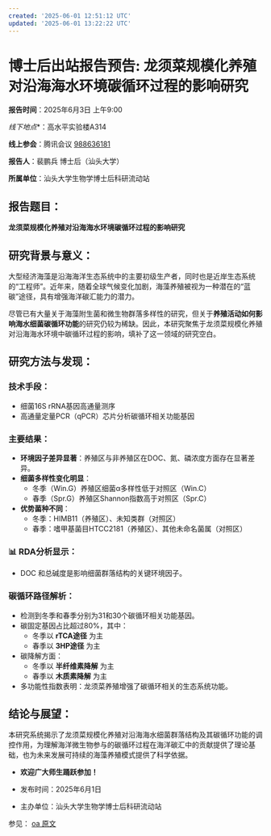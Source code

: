 ```yaml
---
created: '2025-06-01 12:51:12 UTC'
updated: '2025-06-01 13:22:22 UTC'
---
```


# 博士后出站报告预告: 龙须菜规模化养殖对沿海海水环境碳循环过程的影响研究

**报告时间**：2025年6月3日 上午9:00

*线下地点**：高水平实验楼A314

**线上参会**：腾讯会议 [988636181](https://meeting.tencent.com/)

**报告人**：裴鹏兵 博士后（汕头大学）

**所属单位**：汕头大学生物学博士后科研流动站




## 报告题目：
**龙须菜规模化养殖对沿海海水环境碳循环过程的影响研究**



## 研究背景与意义：

大型经济海藻是沿海海洋生态系统中的主要初级生产者，同时也是近岸生态系统的“工程师”。近年来，随着全球气候变化加剧，海藻养殖被视为一种潜在的“蓝碳”途径，具有增强海洋碳汇能力的潜力。

尽管已有大量关于海藻附生菌和微生物群落多样性的研究，但关于**养殖活动如何影响海水细菌碳循环功能**的研究仍较为稀缺。因此，本研究聚焦于龙须菜规模化养殖对沿海海水环境中碳循环过程的影响，填补了这一领域的研究空白。


## 研究方法与发现：

### 技术手段：
- 细菌16S rRNA基因高通量测序
- 高通量定量PCR（qPCR）芯片分析碳循环相关功能基因

### 主要结果：
- **环境因子差异显著**：养殖区与非养殖区在DOC、氮、磷浓度方面存在显著差异。
- **细菌多样性变化明显**：
  - 冬季（Win.G）养殖区细菌α多样性低于对照区（Win.C）
  - 春季（Spr.G）养殖区Shannon指数高于对照区（Spr.C）
- **优势菌种不同**：
  - 冬季：HIMB11（养殖区）、未知类群（对照区）
  - 春季：嗜甲基菌目HTCC2181（养殖区）、其他未命名菌属（对照区）

### 📊 RDA分析显示：
- DOC 和总碱度是影响细菌群落结构的关键环境因子。

### 碳循环路径解析：
- 检测到冬季和春季分别为31和30个碳循环相关功能基因。
- 碳固定基因占比超过80%，其中：
  - 冬季以 **rTCA途径** 为主
  - 春季以 **3HP途径** 为主
- 碳降解方面：
  - 冬季以 **半纤维素降解** 为主
  - 春季以 **木质素降解** 为主
- 多功能性指数表明：龙须菜养殖增强了碳循环相关的生态系统功能。


## 结论与展望：

本研究系统揭示了龙须菜规模化养殖对沿海海水细菌群落结构及其碳循环功能的调控作用，为理解海洋微生物参与的碳循环过程在海洋碳汇中的贡献提供了理论基础，也为未来发展可持续的海藻养殖模式提供了科学依据。



- **欢迎广大师生踊跃参加！**

- 发布时间：2025年6月1日

- 主办单位：汕头大学生物学博士后科研流动站

参见： [oa 原文](http://stu.edu.cn/page/maint/template/news/newstemplateprotal.jsp?templatetype=1&templateid=3&docid=41677)

